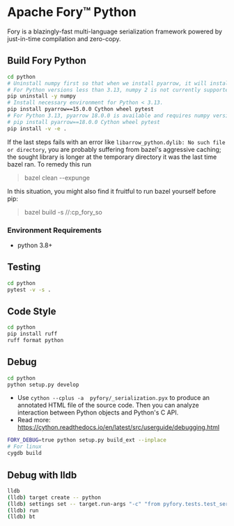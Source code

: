 # Apache Fory™ Python

Fory is a blazingly-fast multi-language serialization framework powered by just-in-time compilation and zero-copy.

## Build Fory Python

```bash
cd python
# Uninstall numpy first so that when we install pyarrow, it will install the correct numpy version automatically.
# For Python versions less than 3.13, numpy 2 is not currently supported.
pip uninstall -y numpy
# Install necessary environment for Python < 3.13.
pip install pyarrow==15.0.0 Cython wheel pytest
# For Python 3.13, pyarrow 18.0.0 is available and requires numpy version greater than 2.
# pip install pyarrow==18.0.0 Cython wheel pytest
pip install -v -e .
```

If the last steps fails with an error like `libarrow_python.dylib: No such file or directory`,
you are probably suffering from bazel's aggressive caching; the sought library is longer at the
temporary directory it was the last time bazel ran. To remedy this run

> bazel clean --expunge

In this situation, you might also find it fruitful to run bazel yourself before pip:

> bazel build -s //:cp_fory_so

### Environment Requirements

- python 3.8+

## Testing

```bash
cd python
pytest -v -s .
```

## Code Style

```bash
cd python
pip install ruff
ruff format python
```

## Debug

```bash
cd python
python setup.py develop
```

- Use `cython --cplus -a  pyfory/_serialization.pyx` to produce an annotated HTML file of the source code. Then you can
  analyze interaction between Python objects and Python's C API.
- Read more: <https://cython.readthedocs.io/en/latest/src/userguide/debugging.html>

```bash
FORY_DEBUG=true python setup.py build_ext --inplace
# For linux
cygdb build
```

## Debug with lldb

```bash
lldb
(lldb) target create -- python
(lldb) settings set -- target.run-args "-c" "from pyfory.tests.test_serializer import test_enum; test_enum()"
(lldb) run
(lldb) bt
```
